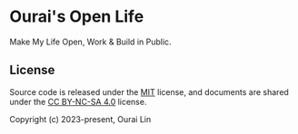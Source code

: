 # Ourai's Open Life

Make My Life Open, Work & Build in Public.

## License

Source code is released under the [MIT](./LICENSE) license, and documents are shared under the [CC BY-NC-SA 4.0](./LICENSE-docs) license.

Copyright (c) 2023-present, Ourai Lin
